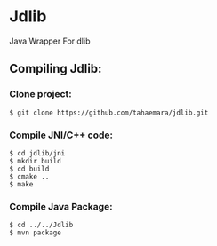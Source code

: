 # Jdlib
Java Wrapper For dlib

## Compiling Jdlib:
### Clone project:
```
$ git clone https://github.com/tahaemara/jdlib.git
```

### Compile JNI/C++ code:
```
$ cd jdlib/jni
$ mkdir build
$ cd build
$ cmake ..
$ make 
```
### Compile Java Package:

```
$ cd ../../Jdlib
$ mvn package
```


